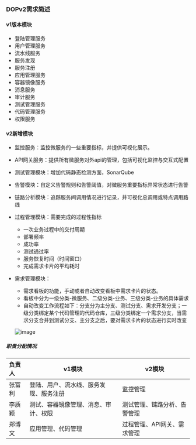 ### DOPv2需求简述

#### v1版本模块

- 登陆管理服务
- 用户管理服务
- 流水线服务
- 服务发现
- 服务注册
- 应用管理服务
- 容器镜像服务
- 消息服务
- 审计服务
- 测试管理服务
- 代码管理服务
- 权限服务

#### v2新增模块

- 监控服务：监控微服务的一些重要指标，并提供可视化展示。

- API网关服务：提供所有微服务对外api的管理，包括可视化监控与交互式配置

- 测试管理模块：增加代码静态检测方面，SonarQube

- 告警模块：自定义告警规则和告警阈值，对微服务重要指标异常状态进行告警

- 链路分析模块：追踪服务间调用情况进行记录，并可视化总调用或特点调用路线

- 过程管理模块：需要完成的过程性指标

  - 一次业务过程中的交付周期
  - 部署频率
  - 成功率
  - 测试通过率
  - 服务恢复时间（时间窗口）
  - 完成需求卡片的平均耗时

- 需求管理模块：

  - 需求看板的功能，手动或者自动改变看板中需求卡片的状态。
  - 看板中分为一级分类-微服务、二级分类-业务、三级分类-业务的具体需求
  - 自动改变工作流程如下：分支分为主分支、测试分支、需求开发分支；一级分类绑定某个代码管理的代码仓库，三级分类绑定一个需求分支，当需求分支合并到测试分支、主分支之后，要对需求卡片的状态进行实时改变

  ![image](https://user-images.githubusercontent.com/17808702/70909836-44f79880-2049-11ea-8c81-9b94f2fcd06d.png)



##### 职责分配情况

| 负责人 | v1模块                                 | v2模块                       |
| :----- | -------------------------------------- | ---------------------------- |
| 张富利 | 登陆、用户、流水线、服务发现、服务注册 | 监控管理                     |
| 李质颖 | 测试、容器镜像管理、消息、审计、权限   | 测试管理、链路分析、告警管理 |
| 郑博文 | 应用管理、代码管理                     | 过程管理、API网关、需求管理  |



